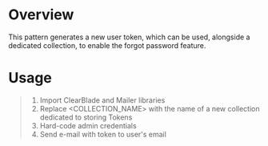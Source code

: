 # Overview

This pattern generates a new user token, which can be used, alongside a dedicated collection, to enable the forgot password feature.

# Usage

>1. Import ClearBlade and Mailer libraries
>2. Replace <COLLECTION_NAME> with the name of a new collection dedicated to storing Tokens
>3. Hard-code admin credentials
>4. Send e-mail with token to user's email